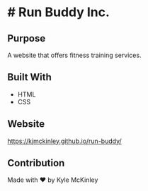 # # Run Buddy Inc.

## Purpose
A website that offers fitness training services.

## Built With
* HTML
* CSS
## Website
https://kjmckinley.github.io/run-buddy/

## Contribution
Made with ❤️ by Kyle McKinley
